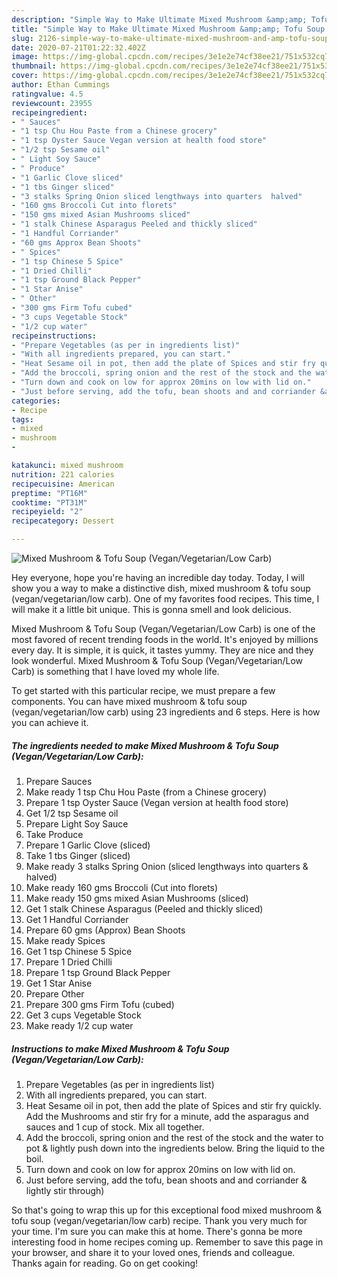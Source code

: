 ```yaml
---
description: "Simple Way to Make Ultimate Mixed Mushroom &amp;amp; Tofu Soup (Vegan/Vegetarian/Low Carb)"
title: "Simple Way to Make Ultimate Mixed Mushroom &amp;amp; Tofu Soup (Vegan/Vegetarian/Low Carb)"
slug: 2126-simple-way-to-make-ultimate-mixed-mushroom-and-amp-tofu-soup-vegan-vegetarian-low-carb
date: 2020-07-21T01:22:32.402Z
image: https://img-global.cpcdn.com/recipes/3e1e2e74cf38ee21/751x532cq70/mixed-mushroom-tofu-soup-veganvegetarianlow-carb-recipe-main-photo.jpg
thumbnail: https://img-global.cpcdn.com/recipes/3e1e2e74cf38ee21/751x532cq70/mixed-mushroom-tofu-soup-veganvegetarianlow-carb-recipe-main-photo.jpg
cover: https://img-global.cpcdn.com/recipes/3e1e2e74cf38ee21/751x532cq70/mixed-mushroom-tofu-soup-veganvegetarianlow-carb-recipe-main-photo.jpg
author: Ethan Cummings
ratingvalue: 4.5
reviewcount: 23955
recipeingredient:
- " Sauces"
- "1 tsp Chu Hou Paste from a Chinese grocery"
- "1 tsp Oyster Sauce Vegan version at health food store"
- "1/2 tsp Sesame oil"
- " Light Soy Sauce"
- " Produce"
- "1 Garlic Clove sliced"
- "1 tbs Ginger sliced"
- "3 stalks Spring Onion sliced lengthways into quarters  halved"
- "160 gms Broccoli Cut into florets"
- "150 gms mixed Asian Mushrooms sliced"
- "1 stalk Chinese Asparagus Peeled and thickly sliced"
- "1 Handful Corriander"
- "60 gms Approx Bean Shoots"
- " Spices"
- "1 tsp Chinese 5 Spice"
- "1 Dried Chilli"
- "1 tsp Ground Black Pepper"
- "1 Star Anise"
- " Other"
- "300 gms Firm Tofu cubed"
- "3 cups Vegetable Stock"
- "1/2 cup water"
recipeinstructions:
- "Prepare Vegetables (as per in ingredients list)"
- "With all ingredients prepared, you can start."
- "Heat Sesame oil in pot, then add the plate of Spices and stir fry quickly. Add the Mushrooms and stir fry for a minute, add the asparagus and sauces and 1 cup of stock. Mix all together."
- "Add the broccoli, spring onion and the rest of the stock and the water to pot &amp; lightly push down into the ingredients below. Bring the liquid to the boil."
- "Turn down and cook on low for approx 20mins on low with lid on."
- "Just before serving, add the tofu, bean shoots and and corriander &amp; lightly stir through)"
categories:
- Recipe
tags:
- mixed
- mushroom
- 

katakunci: mixed mushroom  
nutrition: 221 calories
recipecuisine: American
preptime: "PT16M"
cooktime: "PT31M"
recipeyield: "2"
recipecategory: Dessert

---
```



![Mixed Mushroom &amp; Tofu Soup (Vegan/Vegetarian/Low Carb)](https://img-global.cpcdn.com/recipes/3e1e2e74cf38ee21/751x532cq70/mixed-mushroom-tofu-soup-veganvegetarianlow-carb-recipe-main-photo.jpg)

Hey everyone, hope you're having an incredible day today. Today, I will show you a way to make a distinctive dish, mixed mushroom &amp; tofu soup (vegan/vegetarian/low carb). One of my favorites food recipes. This time, I will make it a little bit unique. This is gonna smell and look delicious.



Mixed Mushroom &amp; Tofu Soup (Vegan/Vegetarian/Low Carb) is one of the most favored of recent trending foods in the world. It's enjoyed by millions every day. It is simple, it is quick, it tastes yummy. They are nice and they look wonderful. Mixed Mushroom &amp; Tofu Soup (Vegan/Vegetarian/Low Carb) is something that I have loved my whole life.


To get started with this particular recipe, we must prepare a few components. You can have mixed mushroom &amp; tofu soup (vegan/vegetarian/low carb) using 23 ingredients and 6 steps. Here is how you can achieve it.

<!--inarticleads1-->

##### The ingredients needed to make Mixed Mushroom &amp; Tofu Soup (Vegan/Vegetarian/Low Carb):

1. Prepare  Sauces
1. Make ready 1 tsp Chu Hou Paste (from a Chinese grocery)
1. Prepare 1 tsp Oyster Sauce (Vegan version at health food store)
1. Get 1/2 tsp Sesame oil
1. Prepare  Light Soy Sauce
1. Take  Produce
1. Prepare 1 Garlic Clove (sliced)
1. Take 1 tbs Ginger (sliced)
1. Make ready 3 stalks Spring Onion (sliced lengthways into quarters &amp; halved)
1. Make ready 160 gms Broccoli (Cut into florets)
1. Make ready 150 gms mixed Asian Mushrooms (sliced)
1. Get 1 stalk Chinese Asparagus (Peeled and thickly sliced)
1. Get 1 Handful Corriander
1. Prepare 60 gms (Approx) Bean Shoots
1. Make ready  Spices
1. Get 1 tsp Chinese 5 Spice
1. Prepare 1 Dried Chilli
1. Prepare 1 tsp Ground Black Pepper
1. Get 1 Star Anise
1. Prepare  Other
1. Prepare 300 gms Firm Tofu (cubed)
1. Get 3 cups Vegetable Stock
1. Make ready 1/2 cup water




<!--inarticleads2-->

##### Instructions to make Mixed Mushroom &amp; Tofu Soup (Vegan/Vegetarian/Low Carb):

1. Prepare Vegetables (as per in ingredients list)
1. With all ingredients prepared, you can start.
1. Heat Sesame oil in pot, then add the plate of Spices and stir fry quickly. Add the Mushrooms and stir fry for a minute, add the asparagus and sauces and 1 cup of stock. Mix all together.
1. Add the broccoli, spring onion and the rest of the stock and the water to pot &amp; lightly push down into the ingredients below. Bring the liquid to the boil.
1. Turn down and cook on low for approx 20mins on low with lid on.
1. Just before serving, add the tofu, bean shoots and and corriander &amp; lightly stir through)




So that's going to wrap this up for this exceptional food mixed mushroom &amp; tofu soup (vegan/vegetarian/low carb) recipe. Thank you very much for your time. I'm sure you can make this at home. There's gonna be more interesting food in home recipes coming up. Remember to save this page in your browser, and share it to your loved ones, friends and colleague. Thanks again for reading. Go on get cooking!
